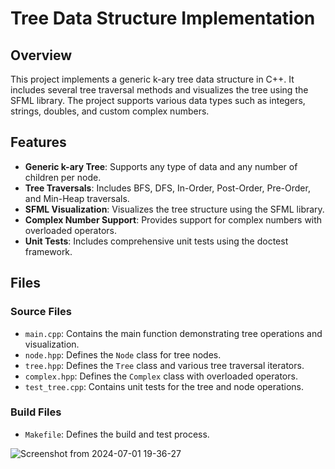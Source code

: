 # Tree Data Structure Implementation

## Overview

This project implements a generic k-ary tree data structure in C++. It includes several tree traversal methods and visualizes the tree using the SFML library. The project supports various data types such as integers, strings, doubles, and custom complex numbers.

## Features

- **Generic k-ary Tree**: Supports any type of data and any number of children per node.
- **Tree Traversals**: Includes BFS, DFS, In-Order, Post-Order, Pre-Order, and Min-Heap traversals.
- **SFML Visualization**: Visualizes the tree structure using the SFML library.
- **Complex Number Support**: Provides support for complex numbers with overloaded operators.
- **Unit Tests**: Includes comprehensive unit tests using the doctest framework.

## Files

### Source Files

- `main.cpp`: Contains the main function demonstrating tree operations and visualization.
- `node.hpp`: Defines the `Node` class for tree nodes.
- `tree.hpp`: Defines the `Tree` class and various tree traversal iterators.
- `complex.hpp`: Defines the `Complex` class with overloaded operators.
- `test_tree.cpp`: Contains unit tests for the tree and node operations.

### Build Files

- `Makefile`: Defines the build and test process.

![Screenshot from 2024-07-01 19-36-27](https://github.com/WasiimSheb/systemsoftware2Exe4/assets/123734906/74a9f37f-beff-4d16-95a5-1e791e3085ee)

